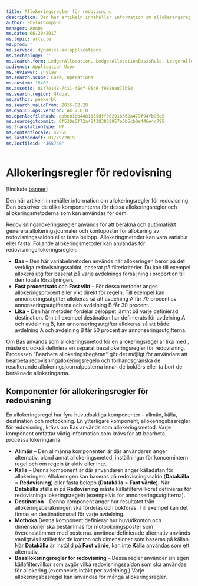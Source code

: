 ```yaml
---
title: Allokeringsregler för redovisning
description: Den här artikeln innehåller information om allokeringsregler för redovisning. Den beskriver de olika komponenterna för dessa allokeringsregler och allokeringsmetoderna som kan användas för dem.
author: ShylaThompson
manager: AnnBe
ms.date: 06/20/2017
ms.topic: article
ms.prod: ''
ms.service: dynamics-ax-applications
ms.technology: ''
ms.search.form: LedgerAllocation, LedgerAllocationBasisRule, LedgerAllocationRequest, LedgerAllocationRule
audience: Application User
ms.reviewer: shylaw
ms.search.scope: Core, Operations
ms.custom: 15402
ms.assetid: 8147e148-7c11-45ef-95c6-f9889a875b54
ms.search.region: Global
ms.author: peakerbl
ms.search.validFrom: 2016-02-28
ms.dyn365.ops.version: AX 7.0.0
ms.openlocfilehash: abbeb1bb4481139dff902916362a479f94fb96e5
ms.sourcegitcommit: 0f530e5f72a40f383868957a6b5cb0e446e4c795
ms.translationtype: HT
ms.contentlocale: sv-SE
ms.lasthandoff: 01/29/2019
ms.locfileid: "365740"
---
```

# <a name="ledger-allocation-rules"></a>Allokeringsregler för redovisning

[!include [banner](../includes/banner.md)]

Den här artikeln innehåller information om allokeringsregler för redovisning. Den beskriver de olika komponenterna för dessa allokeringsregler och allokeringsmetoderna som kan användas för dem.

Redovisningallokeringsregler används för att beräkna och automatiskt generera allokeringsjournaler och kontoposter för allokering av redovisningssaldon eller fasta belopp. Allokeringmetoder kan vara variabla eller fasta. Följande allokeringsmetoder kan användas för redovisningallokeringsregler:

-   **Bas** – Den här variabelmetoden används när allokeringen beror på det verkliga redovisningssaldot, baserat på filterkriterier. Du kan till exempel allokera utgifter baserat på varje avdelnings försäljning i proportion till den totala försäljningen.
-   **Fast procentsats** och **Fast vikt** – För dessa metoder anges allokeringsprocent eller vikt direkt för regeln. Till exempel kan annonseringsutgifter allokeras så att avdelning A får 70 procent av annonseringsutgifterna och avdelning B får 30 procent.
-   **Lika** – Den här metoden fördelar beloppet jämnt på varje definierad destination. Om till exempel destination har definierats för avdelning A och avdelning B, kan annonseringsutgifter allokeras så att både avdelning A och avdelning B får 50 procent av annonseringsutgifterna.

Om Bas används som allokeringsmetod för en allokeringsregel är lika med , måste du också definiera en separat basallokeringsregler för redovisning. Processen ”Bearbeta allokeringsbegäran" gör det möjligt för användare att bearbeta redovisningallokeringsregeln och förhandsgranska de resulterande allokeringsjournalposterna innan de bokförs eller ta bort de beräknade allokeringarna.

## <a name="components-of-ledger-allocation-rules"></a>Komponenter för allokeringsregler för redovisning
En allokeringsregel har fyra huvudsakliga komponenter – allmän, källa, destination och motbokning. En ytterligare komponent, allokeringsbasregler för redovisning, krävs om Bas används som allokeringsmetod. Varje komponent omfattar viktig information som krävs för att bearbeta processallokeringarna.

-   **Allmän** – Den allmänna komponenten är där användaren anger alternativ, bland annat allokeringsmetod, inställningar för koncernintern regel och om regeln är aktiv eller inte.
-   **Källa** – Denna komponent är där användaren anger källadatan för allokeringen. Allokeringen kan baseras på redovisningssaldo (**Datakälla** = **Redovisning**) eller fasta belopp (**Datakälla** = **Fast värde**). När **Datakälla** ställs in på **Redovisning** måste källafiltervillkoret definieras för redovisningallokeringsregeln (exempelvis för annonseringsutgifterna).
-   **Destination** – Denna komponent anger hur resultatet från allokeringsberäkningen ska fördelas och bokföras. Till exempel kan det finnas en destinationsrad för varje avdelning.
-   **Motboka** Denna komponent definierar hur huvudkonton och dimensioner ska bestämmas för motbokningsposter som överensstämmer med posterna. användardefinierade alternativ används vanligtvis i stället för de konton och dimensioner som baseras på källan. När **Datakälla** är inställd på **Fast värde**, kan inte **Källa** användas som ett alternativ.
-   **Basallokeringsregler för redovisning** – Dessa regler använder sin egen källafiltervillkor som avgör vilka redovisningssaldon som ska användas för allokering (exempelvis intäkt per avdelning.) Varje allokeringsbasregel kan användas för många allokeringsregler.




